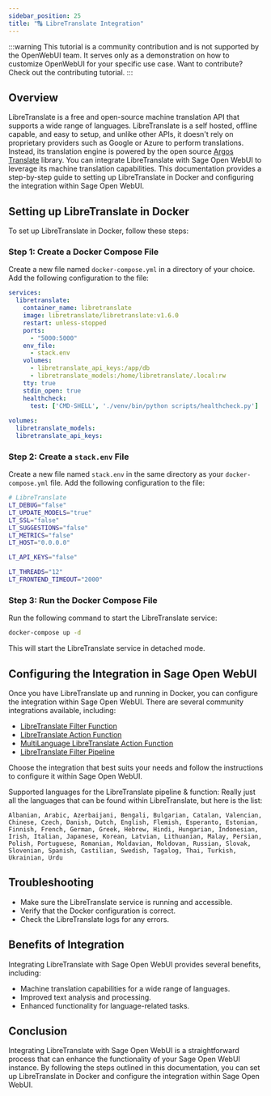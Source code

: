 ```yaml
---
sidebar_position: 25
title: "🔠 LibreTranslate Integration"
---
```


:::warning
This tutorial is a community contribution and is not supported by the OpenWebUI team. It serves only as a demonstration on how to customize OpenWebUI for your specific use case. Want to contribute? Check out the contributing tutorial.
:::

Overview
--------

LibreTranslate is a free and open-source machine translation API that supports a wide range of languages. LibreTranslate is a self hosted, offline capable, and easy to setup, and unlike other APIs, it doesn't rely on proprietary providers such as Google or Azure to perform translations. Instead, its translation engine is powered by the open source [Argos Translate](https://github.com/argosopentech/argos-translate) library. You can integrate LibreTranslate with Sage Open WebUI to leverage its machine translation capabilities. This documentation provides a step-by-step guide to setting up LibreTranslate in Docker and configuring the integration within Sage Open WebUI.

Setting up LibreTranslate in Docker
-----------------------------------

To set up LibreTranslate in Docker, follow these steps:

### Step 1: Create a Docker Compose File

Create a new file named `docker-compose.yml` in a directory of your choice. Add the following configuration to the file:

```yml
services:
  libretranslate:
    container_name: libretranslate
    image: libretranslate/libretranslate:v1.6.0
    restart: unless-stopped
    ports:
      - "5000:5000"
    env_file:
      - stack.env
    volumes:
      - libretranslate_api_keys:/app/db
      - libretranslate_models:/home/libretranslate/.local:rw
    tty: true
    stdin_open: true
    healthcheck:
      test: ['CMD-SHELL', './venv/bin/python scripts/healthcheck.py']
      
volumes:
  libretranslate_models:
  libretranslate_api_keys:
```

### Step 2: Create a `stack.env` File

Create a new file named `stack.env` in the same directory as your `docker-compose.yml` file. Add the following configuration to the file:

```bash
# LibreTranslate
LT_DEBUG="false"
LT_UPDATE_MODELS="true"
LT_SSL="false"
LT_SUGGESTIONS="false"
LT_METRICS="false"
LT_HOST="0.0.0.0"

LT_API_KEYS="false"

LT_THREADS="12"
LT_FRONTEND_TIMEOUT="2000"
```

### Step 3: Run the Docker Compose File

Run the following command to start the LibreTranslate service:

```bash
docker-compose up -d
```

This will start the LibreTranslate service in detached mode.

Configuring the Integration in Sage Open WebUI
-------------------------------------------

Once you have LibreTranslate up and running in Docker, you can configure the integration within Sage Open WebUI. There are several community integrations available, including:

* [LibreTranslate Filter Function](https://openwebui.com/f/iamg30/libretranslate_filter)
* [LibreTranslate Action Function](https://openwebui.com/f/jthesse/libretranslate_action)
* [MultiLanguage LibreTranslate Action Function](https://openwebui.com/f/iamg30/multilanguage_libretranslate_action)
* [LibreTranslate Filter Pipeline](https://github.com/open-webui/pipelines/blob/main/examples/filters/libretranslate_filter_pipeline.py)

Choose the integration that best suits your needs and follow the instructions to configure it within Sage Open WebUI.

Supported languages for the LibreTranslate pipeline & function:
Really just all the languages that can be found within LibreTranslate, but here is the list:
```
Albanian, Arabic, Azerbaijani, Bengali, Bulgarian, Catalan, Valencian, Chinese, Czech, Danish, Dutch, English, Flemish, Esperanto, Estonian, Finnish, French, German, Greek, Hebrew, Hindi, Hungarian, Indonesian, Irish, Italian, Japanese, Korean, Latvian, Lithuanian, Malay, Persian, Polish, Portuguese, Romanian, Moldavian, Moldovan, Russian, Slovak, Slovenian, Spanish, Castilian, Swedish, Tagalog, Thai, Turkish, Ukrainian, Urdu
```

Troubleshooting
--------------

* Make sure the LibreTranslate service is running and accessible.
* Verify that the Docker configuration is correct.
* Check the LibreTranslate logs for any errors.

Benefits of Integration
----------------------

Integrating LibreTranslate with Sage Open WebUI provides several benefits, including:

* Machine translation capabilities for a wide range of languages.
* Improved text analysis and processing.
* Enhanced functionality for language-related tasks.

Conclusion
----------

Integrating LibreTranslate with Sage Open WebUI is a straightforward process that can enhance the functionality of your Sage Open WebUI instance. By following the steps outlined in this documentation, you can set up LibreTranslate in Docker and configure the integration within Sage Open WebUI.
